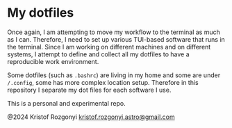 # My dotfiles

Once again, I am attempting to move my workflow to the terminal as much as I can. Therefore, I need to set up various TUI-based software that runs in the terminal. Since I am working on different machines and on different systems, I attempt to define and collect all my dotfiles to have a reproducible work environment.

Some dotfiles (such as `.bashrc`) are living in my home and some are under `/.config`, some has more complex location setup. Therefore in this repository I separate my dot files for each software I use.

This is a personal and experimental repo.

@2024 Kristof Rozgonyi <kristof.rozgonyi.astro@gmail.com>  
